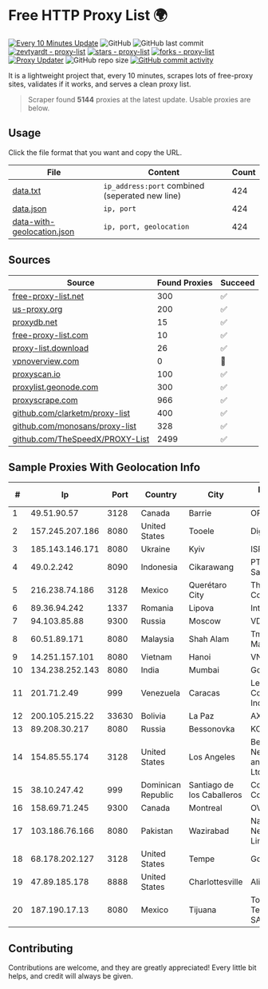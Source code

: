 
# Free HTTP Proxy List 🌍

[![Every 10 Minutes Update](https://github.com/mertguvencli/http-proxy-list/actions/workflows/main.yml/badge.svg?branch=main)](https://github.com/mertguvencli/http-proxy-list/actions/workflows/main.yml)
![GitHub](https://img.shields.io/github/license/mertguvencli/http-proxy-list)
![GitHub last commit](https://img.shields.io/github/last-commit/mertguvencli/http-proxy-list)
[![zevtyardt - proxy-list](https://img.shields.io/static/v1?label=zevtyardt&message=proxy-list&color=blue&logo=github)](https://github.com/zevtyardt/proxy-list "Go to GitHub repo")
[![stars - proxy-list](https://img.shields.io/github/stars/zevtyardt/proxy-list?style=social)](https://github.com/zevtyardt/proxy-list)
[![forks - proxy-list](https://img.shields.io/github/forks/zevtyardt/proxy-list?style=social)](https://github.com/zevtyardt/proxy-list)
[![Proxy Updater](https://github.com/zevtyardt/proxy-list/workflows/Proxy%20Updater/badge.svg)](https://github.com/zevtyardt/proxy-list/actions?query=workflow:"Proxy+Updater")
![GitHub repo size](https://img.shields.io/github/repo-size/zevtyardt/proxy-list)
[![GitHub commit activity](https://img.shields.io/github/commit-activity/m/zevtyardt/proxy-list?logo=commits)](https://github.com/zevtyardt/proxy-list/commits/main)

It is a lightweight project that, every 10 minutes, scrapes lots of free-proxy sites, validates if it works, and serves a clean proxy list.

> Scraper found **5144** proxies at the latest update. Usable proxies are below.

## Usage

Click the file format that you want and copy the URL.

|File|Content|Count|
|----|-------|-----|
|[data.txt](https://raw.githubusercontent.com/mertguvencli/http-proxy-list/main/proxy-list/data.txt)|`ip_address:port` combined (seperated new line)|424|
|[data.json](https://raw.githubusercontent.com/mertguvencli/http-proxy-list/main/proxy-list/data.json)|`ip, port`|424|
|[data-with-geolocation.json](https://raw.githubusercontent.com/mertguvencli/http-proxy-list/main/proxy-list/data-with-geolocation.json)|`ip, port, geolocation`|424|

## Sources

|Source|Found Proxies|Succeed|
|------|-------------|-------|
|[free-proxy-list.net](https://free-proxy-list.net)|300|✅|
|[us-proxy.org](https://www.us-proxy.org)|200|✅|
|[proxydb.net](http://proxydb.net)|15|✅|
|[free-proxy-list.com](https://free-proxy-list.com/?page=&port=&type%5B%5D=http&type%5B%5D=https&up_time=0&search=Search)|10|✅|
|[proxy-list.download](https://www.proxy-list.download/HTTP)|26|✅|
|[vpnoverview.com](https://vpnoverview.com/privacy/anonymous-browsing/free-proxy-servers)|0|🚫|
|[proxyscan.io](https://www.proxyscan.io)|100|✅|
|[proxylist.geonode.com](https://proxylist.geonode.com/api/proxy-list?limit=300&page=1&sort_by=lastChecked&sort_type=desc&protocols=http,https)|300|✅|
|[proxyscrape.com](https://api.proxyscrape.com/v2/?request=displayproxies&protocol=http&timeout=10000&country=all&ssl=all&anonymity=all)|966|✅|
|[github.com/clarketm/proxy-list](https://raw.githubusercontent.com/clarketm/proxy-list/master/proxy-list-raw.txt)|400|✅|
|[github.com/monosans/proxy-list](https://raw.githubusercontent.com/monosans/proxy-list/main/proxies/http.txt)|328|✅|
|[github.com/TheSpeedX/PROXY-List](https://raw.githubusercontent.com/TheSpeedX/PROXY-List/master/http.txt)|2499|✅|


## Sample Proxies With Geolocation Info

|#|Ip|Port|Country|City|Internet Service Provider|
|-|--|----|-------|----|-------------------------|
|1|49.51.90.57|3128|Canada|Barrie|OPHL|
|2|157.245.207.186|8080|United States|Tooele|DigitalOcean, LLC|
|3|185.143.146.171|8080|Ukraine|Kyiv|ISP UTELS|
|4|49.0.2.242|8090|Indonesia|Cikarawang|PT Usaha Adi Sanggoro|
|5|216.238.74.186|3128|Mexico|Querétaro City|The Constant Company|
|6|89.36.94.242|1337|Romania|Lipova|Interkvm Host SRL|
|7|94.103.85.88|9300|Russia|Moscow|VDSINA|
|8|60.51.89.171|8080|Malaysia|Shah Alam|Tmnet, Telekom Malaysia Bhd.|
|9|14.251.157.101|8080|Vietnam|Hanoi|VNPT|
|10|134.238.252.143|8080|India|Mumbai|Google LLC|
|11|201.71.2.49|999|Venezuela|Caracas|Level 3 Communications, Inc.|
|12|200.105.215.22|33630|Bolivia|La Paz|AXS Bolivia S. A.|
|13|89.208.30.217|8080|Russia|Bessonovka|KONEKT Ltd.|
|14|154.85.55.174|3128|United States|Los Angeles|Beijing Baidu Netcom Science and Technology Co., Ltd.|
|15|38.10.247.42|999|Dominican Republic|Santiago de los Caballeros|Cogent Communications|
|16|158.69.71.245|9300|Canada|Montreal|OVH SAS|
|17|103.186.76.166|8080|Pakistan|Wazirabad|Nasstec Airnet Networks Private Limited|
|18|68.178.202.127|3128|United States|Tempe|GoDaddy.com, LLC|
|19|47.89.185.178|8888|United States|Charlottesville|Alibaba.com LLC|
|20|187.190.17.13|8080|Mexico|Tijuana|Total Play Telecomunicaciones SA De CV|



## Contributing

Contributions are welcome, and they are greatly appreciated! Every
little bit helps, and credit will always be given.

